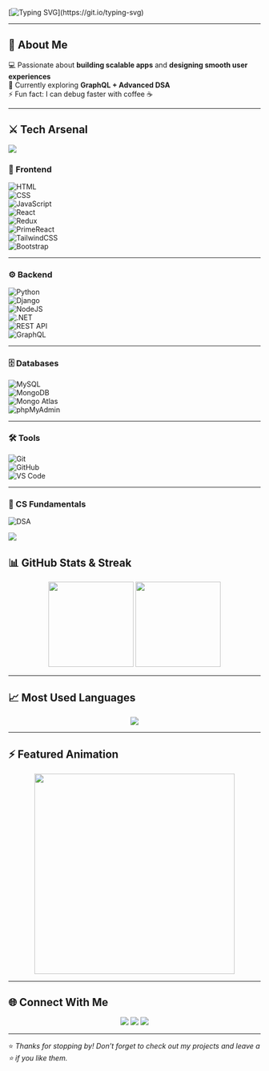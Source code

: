 <!-- Typing Animation -->
[![Typing SVG](https://readme-typing-svg.herokuapp.com?size=24&duration=4000&color=FF6B6B&vCenter=true&width=600&lines=Hi+%F0%9F%91%8B+I'm+[Your+Name];Full-Stack+Developer;Open+Source+Contributor;Always+Learning+New+Tech!)](https://git.io/typing-svg)

---

## 🚀 About Me
💻 Passionate about **building scalable apps** and **designing smooth user experiences**  
🎯 Currently exploring **GraphQL + Advanced DSA**  
⚡ Fun fact: I can debug faster with coffee ☕  

---
## ⚔️ Tech Arsenal  

<!-- Wavy Divider -->
<img src="https://capsule-render.vercel.app/api?type=waving&color=0:FF6B6B,100:6A5ACD&height=120&section=header&text=My%20Skills&fontSize=35&fontColor=fff&animation=twinkling" />

### 🎨 Frontend
![HTML](https://img.shields.io/badge/HTML5-E34F26?style=for-the-badge&logo=html5&logoColor=white&labelColor=000&color=E34F26&label=)  
![CSS](https://img.shields.io/badge/CSS3-1572B6?style=for-the-badge&logo=css3&logoColor=white)  
![JavaScript](https://img.shields.io/badge/JavaScript-F7E018?style=for-the-badge&logo=javascript&logoColor=000&labelColor=F7E018&color=F7E018)  
![React](https://img.shields.io/badge/React-61DBFB?style=for-the-badge&logo=react&logoColor=black&labelColor=000&color=61DBFB&label=)  
![Redux](https://img.shields.io/badge/Redux-764ABC?style=for-the-badge&logo=redux&logoColor=white)  
![PrimeReact](https://img.shields.io/badge/PrimeReact-41B883?style=for-the-badge&logo=react&logoColor=white)  
![TailwindCSS](https://img.shields.io/badge/Tailwind-38BDF8?style=for-the-badge&logo=tailwind-css&logoColor=white)  
![Bootstrap](https://img.shields.io/badge/Bootstrap-7952B3?style=for-the-badge&logo=bootstrap&logoColor=white)  

---

### ⚙️ Backend
![Python](https://img.shields.io/badge/Python-FFD43B?style=for-the-badge&logo=python&logoColor=306998)  
![Django](https://img.shields.io/badge/Django-092E20?style=for-the-badge&logo=django&logoColor=white)  
![NodeJS](https://img.shields.io/badge/Node.js-339933?style=for-the-badge&logo=node.js&logoColor=white)  
![.NET](https://img.shields.io/badge/.NET-512BD4?style=for-the-badge&logo=dotnet&logoColor=white)  
![REST API](https://img.shields.io/badge/REST-02569B?style=for-the-badge&logo=fastapi&logoColor=white)  
![GraphQL](https://img.shields.io/badge/GraphQL-E10098?style=for-the-badge&logo=graphql&logoColor=white)  

---

### 🗄️ Databases
![MySQL](https://img.shields.io/badge/MySQL-005C84?style=for-the-badge&logo=mysql&logoColor=white)  
![MongoDB](https://img.shields.io/badge/MongoDB-4EA94B?style=for-the-badge&logo=mongodb&logoColor=white)  
![Mongo Atlas](https://img.shields.io/badge/MongoAtlas-47A248?style=for-the-badge&logo=mongodb&logoColor=white)  
![phpMyAdmin](https://img.shields.io/badge/phpMyAdmin-6C78AF?style=for-the-badge&logo=php&logoColor=white)  

---

### 🛠️ Tools
![Git](https://img.shields.io/badge/Git-F05032?style=for-the-badge&logo=git&logoColor=white)  
![GitHub](https://img.shields.io/badge/GitHub-181717?style=for-the-badge&logo=github&logoColor=white)  
![VS Code](https://img.shields.io/badge/VS%20Code-007ACC?style=for-the-badge&logo=visual-studio-code&logoColor=white)  

---

### 🤖 CS Fundamentals
![DSA](https://img.shields.io/badge/Data%20Structures%20&%20Algorithms-2F4F4F?style=for-the-badge&logo=leetcode&logoColor=white)  

<!-- Wavy Divider -->
<img src="https://capsule-render.vercel.app/api?type=waving&color=0:6A5ACD,100:FF6B6B&height=120&section=footer&animation=twinkling" />


## 📊 GitHub Stats & Streak

<div align="center">

<img src="https://github-readme-stats.vercel.app/api?username=YOURUSERNAME&show_icons=true&theme=radical&count_private=true" height="170" />  
<img src="https://github-readme-streak-stats.herokuapp.com/?user=YOURUSERNAME&theme=radical" height="170" />

</div>

---

## 📈 Most Used Languages
<div align="center">
<img src="https://github-readme-stats.vercel.app/api/top-langs/?username=YOURUSERNAME&layout=compact&theme=radical" />
</div>

---

## ⚡ Featured Animation

<div align="center">
<img src="https://media.giphy.com/media/qgQUggAC3Pfv687qPC/giphy.gif" width="400" />
</div>

---

## 🌐 Connect With Me
<p align="center">
<a href="https://linkedin.com/in/yourlinkedin"><img src="https://img.shields.io/badge/LinkedIn-blue?logo=linkedin&logoColor=white" /></a>
<a href="mailto:youremail@example.com"><img src="https://img.shields.io/badge/Email-D14836?logo=gmail&logoColor=white" /></a>
<a href="https://yourportfolio.com"><img src="https://img.shields.io/badge/Portfolio-000000?logo=vercel&logoColor=white" /></a>
</p>

---

⭐ *Thanks for stopping by! Don’t forget to check out my projects and leave a ⭐ if you like them.*
